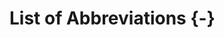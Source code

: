 
# List of Abbreviations {-}

<!--
Tip:

* A list of abbreviations and/or symbols is optional but it may be very helpful
if numerous abbreviations and special symbols are scattered throughout the text.
-->
